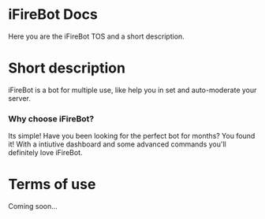 # iFireBot Docs
Here you are the iFireBot TOS and a short description.

# Short description
iFireBot is a bot for multiple use, like help you in set and auto-moderate your server.

### Why choose iFireBot?
Its simple! Have you been looking for the perfect bot for months?
You found it!
With a intiutive dashboard and some advanced commands you'll definitely love iFireBot.

# Terms of use
Coming soon...
